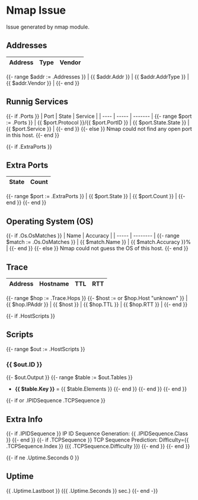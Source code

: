 # Nmap Issue
Issue generated by nmap module.

## Addresses
| Address | Type | Vendor |
| ------- | ---- | ------ |
{{- range $addr := .Addresses }}
| {{ $addr.Addr }} | {{ $addr.AddrType }} | {{ $addr.Vendor }} |
{{- end }}

## Runnig Services
{{- if .Ports }}
| Port | State | Service |
| ---- | ----- | ------- |
{{- range $port := .Ports }}
| {{ $port.Protocol }}/{{ $port.PortID }} | {{ $port.State.State }} | {{ $port.Service }} |
{{- end }}
{{- else }}
Nmap could not find any open port in this host.
{{- end }}

{{- if .ExtraPorts }}

## Extra Ports
| State | Count |
| ----- | ----- |
{{- range $port := .ExtraPorts }}
| {{ $port.State }} | {{ $port.Count }} |
{{- end }}
{{- end }}

## Operating System (OS)
{{- if .Os.OsMatches }}
| Name  | Accuracy |
| ----- | -------- |
{{- range $match := .Os.OsMatches }}
| {{ $match.Name }} | {{ $match.Accuracy }}% |
{{- end }}
{{- else }}
Nmap could not guess the OS of this host.
{{- end }}

## Trace
| Address | Hostname | TTL | RTT |
| ------- | -------- | --- | --- |
{{- range $hop := .Trace.Hops }}
{{- $host := or $hop.Host "unknown" }}
| {{ $hop.IPAddr }} | {{ $host }} | {{ $hop.TTL }} | {{ $hop.RTT }} |
{{- end }}

{{- if .HostScripts }}
## Scripts
{{- range $out := .HostScripts }}
### {{ $out.ID }}
{{- $out.Output }}
{{- range $table := $out.Tables }}
* **{{ $table.Key }}** = {{ $table.Elements }}
{{- end }}
{{- end }}
{{- end }}

{{- if or .IPIDSequence .TCPSequence }}

## Extra Info
{{- if .IPIDSequence }}
IP ID Sequence Generation: {{ .IPIDSequence.Class }}
{{- end }}
{{- if .TCPSequence }}
TCP Sequence Prediction: Difficulty={{ .TCPSequence.Index }} ({{ .TCPSequence.Difficulty }})
{{- end }}
{{- end }}

{{- if ne .Uptime.Seconds 0 }}

## Uptime
{{ .Uptime.Lastboot }} ({{ .Uptime.Seconds }} sec.)
{{- end -}}
